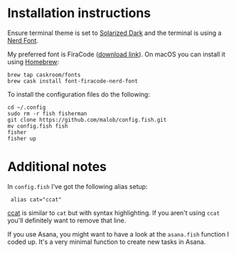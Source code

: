 # Installation instructions
Ensure terminal theme is set to [Solarized Dark](http://ethanschoonover.com/solarized) and the terminal is using a [Nerd Font](https://nerdfonts.com). 

My preferred font is FiraCode ([download link](https://github.com/ryanoasis/nerd-fonts/releases/download/v1.1.0/FiraCode.zip)). On macOS you can install it using [Homebrew](https://brew.sh):
```
brew tap caskroom/fonts
brew cask install font-firacode-nerd-font
```

To install the configuration files do the following:
```
cd ~/.config
sudo rm -r fish fisherman
git clone https://github.com/malob/config.fish.git
mv config.fish fish
fisher
fisher up
```

# Additional notes
In `config.fish` I've got the following alias setup:
```
 alias cat="ccat"
```
[ccat](https://github.com/jingweno/ccat) is similar to `cat` but with syntax highlighting. If you aren't using `ccat` you'll definitely want to remove that line.

If you use Asana, you might want to have a look at the `asana.fish` function I coded up. It's a very minimal function to create new tasks in Asana.
